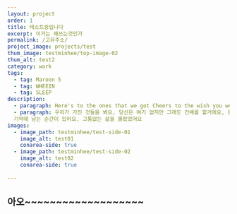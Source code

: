 ```yaml
---
layout: project
order: 1
title: 테스트중입니다 
excerpt: 이거는 왜쓰는것인가
permalink: /고유주소/
project_image: projects/test
thum_image: testminhee/top-image-02
thum_alt: test2
category: work
tags:
  - tag: Maroon 5
  - tag: WHEEIN
  - tag: SLEEP
description:
  - paragraph: Here's to the ones that we got Cheers to the wish you were here, but you're not'Cause the drinks bring back all the memories Of everything we've been throughToast to the ones here today
  - paragraph: 우리가 가진 것들을 봐요, 당신은 여기 없지만 그래도 건배를 할거에요, 들었던 축배들은 추억을 불러요. 함께했던 모든 추억들을요. 여기있는 모든 사람들에게 건배할게요. 미처 함께하지 못한 사람들에게도 건배할게요. 들었던 축배들은 추억을 기억나게 하고 기억은 추억과 함게 당신을 떠올리게 하죠.
  기억에 남는 순간이 있어요, 고통없는 삶을 몰랐었어요
images:
  - image_path: testminhee/test-side-01
    image_alt: test01
    conarea-side: true
  - image_path: testminhee/test-side-02
    image_alt: test02
    conarea-side: true
  
---
```


## 아오~~~~~~~~~~~~~~~~~~~
